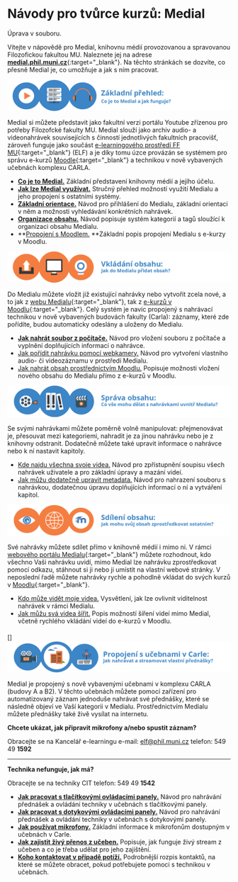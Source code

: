Návody pro tvůrce kurzů: Medial
===============================
Úprava v souboru.

Vítejte v nápovědě pro Medial, knihovnu médií provozovanou a spravovanou
Filozofickou fakultou MU. Naleznete jej na adrese
[**medial.phil.muni.cz**](http://medial.phil.muni.cz/){:target="_blank"}. Na těchto
stránkách se dozvíte, co přesně Medial je, co umožňuje a jak s ním
pracovat.



![](home/zakladni_prehled.png)

Medial si můžete představit jako fakultní verzi portálu Youtube zřízenou
pro potřeby Filozofcké fakulty MU. Medial slouží jako archiv audio- a
videonahrávek souvisejících s činností jednotlivých fakultních
pracovišť, zároveň funguje jako součást [e-learningového prostředí FF
MU](http://elf.phil.muni.cz){:target="_blank"} (ELF) a je díky tomu úzce provázán se
systémem pro správu e-kurzů [Moodle](https://moodle.org/){:target="_blank"} a technikou v
nově vybavených učebnách komplexu CARLA.

-   [**Co je to Medial.**](/co-je-to-medial) Základní představení
    knihovny médií a jejího účelu.
-   **[Jak lze Medial využívat.](/vyuziti-medialu)** Stručný přehled
    možností využití Medialu a jeho propojení s ostatními systémy.
-   [**Základní orientace.**](/zakladni-orientace-v-medialu) Návod pro
    přihlášení do Medialu, základní orientaci v něm a možnosti
    vyhledávání konkrétních nahrávek.
-   [**Organizace obsahu.**](/jak-je-obsah-v-medialu-organizovan) Návod
    popisuje systém kategorií a tagů sloužící k organizaci obsahu
    Medialu.
-   **[Propojení s Moodlem.](/propojeni-s-moodlem) **Základní popis
    propojení Medialu s e-kurzy v Moodlu.

![](home/vkladani_obsahu-01.png)

Do Medialu můžete vložit již existující nahrávky nebo vytvořit zcela
nové, a to jak z [webu Medialu](http://medial.phil.muni.cz){:target="_blank"}, tak z
[e-kurzů v Moodlu](http://elf.phil.muni.cz/){:target="_blank"}. Celý systém je
navíc propojený s nahrávací technikou v nově vybavených budovách fakulty
(Carla): záznamy, které zde pořídíte, budou automaticky odeslány a
uloženy do Medialu.

-   [**Jak nahrát soubor z
    počítače.**](/jak-nahrat-do-medialu-soubor-z-pocitace) Návod pro
    vložení souboru z počítače a vyplnění doplňujících informací o
    nahrávce.
-   [Jak pořídit nahrávku pomocí
    webkamery.](/jan-nahrat-video-pomoci-webkamery) Návod pro vytvoření
    vlastního audio- či videozáznamu v prostředí Medialu.
-   [Jak nahrát obsah prostřednictvím
    Moodlu.](/jak-vkladat-obsah-prostrednictvim-moodlu) Popisuje
    možnosti vložení nového obsahu do Medialu přímo z e-kurzů v Moodlu.

![](home/sprava_obsahu.png)

Se svými nahrávkami můžete poměrně volně manipulovat: přejmenovávat je,
přesouvat mezi kategoriemi, nahradit je za jinou nahrávku nebo je z
knihovny odstranit. Dodatečně můžete také upravit informace o nahrávce
nebo k ní nastavit kapitoly.

-   [Kde najdu všechna svoje
    videa.](/kde-najdu-vsechna-svoje-videa) Návod pro zpřístupnění
    soupisu všech nahrávek uživatele a pro základní úpravy a mazání
    videí.
-   [Jak můžu dodatečně upravit
    metadata.](/jak-muazu-dodatecne-upravit-metadata) Návod pro
    nahrazení souboru s nahrávkou, dodatečnou úpravu doplňujících
    informací o ní a vytváření kapitol.

![](home/sdileni_obsahu.png)

Své nahrávky můžete sdílet přímo v knihovně médií i mimo ni. V rámci
[webového portálu Medialu](http://medial.phil.muni.cz){:target="_blank"} můžete
rozhodnout, kdo všechno Vaši nahrávku uvidí, mimo Medial lze nahrávku
zprostředkovat pomocí odkazu, stáhnout si ji nebo ji umístit na vlastní
webové stránky. V neposlední řadě můžete nahrávky rychle a pohodlně
vkládat do svých kurzů v [Moodlu](http://elf.phil.muni.cz){:target="_blank"}.

-   [Kdo může vidět moje
    videa.](/kdo-muaze-videt-muaj-obsah) Vysvětlení, jak lze ovlivnit
    viditelnost nahrávek v rámci Medialu.
-   [Jak můžu svá videa šířit.](/jak-muazu-sva-videa-sirit) Popis
    možností šíření videí mimo Medial, včetně rychlého vkládání videí do
    e-kurzů v Moodlu.

#### 

[] ![](home/propojeni_carla_qq.png)

Medial je propojený s nově vybavenými učebnami v komplexu CARLA (budovy
A a B2). V těchto učebnách můžete pomocí zařízení pro automatizovaný
záznam jednoduše nahrávat své přednášky, které se následně objeví ve
Vaší kategorii v Medialu. Prostřednictvím Medialu můžete přednášky také
živě vysílat na internetu.

**Chcete ukázat, jak připravit mikrofony a/nebo spustit záznam?**

Obracejte se na Kancelář e-learningu
e-mail: elf@phil.muni.cz
telefon: 549 49 **1592**

------------------------------------------------------------------------

**Technika nefunguje, jak má?**

Obracejte se na techniky CIT
telefon: 549 49 **1542**



-   **[Jak pracovat s tlačítkovými ovládacími
    panely.](/tlacitkove-panely)** Návod pro nahrávání přednášek a
    ovládání techniky v učebnách s tlačítkovými panely.
-   [**Jak pracovat s dotykovými ovládacími
    panely.**](/dotykove-panely) Návod pro nahrávání přednášek a
    ovládání techniky v učebnách s dotykovými panely.
-   [**Jak používat mikrofony.**](/mikrofony) Základní informace k
    mikrofonům dostupným v učebnách v Carle.
-   [**Jak zajistit živý přenos z učeben.**](/zivy-prenos-live-stream)
    Popisuje, jak funguje živý stream z učeben a co je třeba udělat pro
    jeho zajištění.
-   [**Koho kontaktovat v případě potíží.**](/kontakty) Podrobnější
    rozpis kontaktů, na které se můžete obracet, pokud potřebujete
    pomoci s technikou v učebnách.
